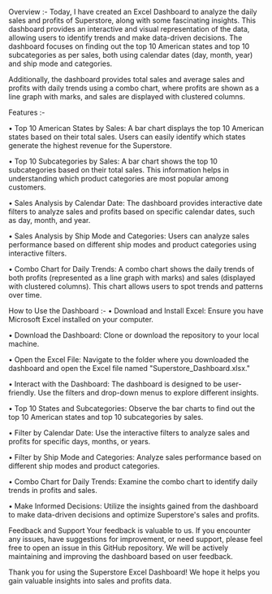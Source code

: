 Overview :- 
Today, I have created an Excel Dashboard to analyze the daily sales and profits of Superstore, along with some fascinating insights. This dashboard provides an interactive and visual representation of the data, allowing users to identify trends and make data-driven decisions. The dashboard focuses on finding out the top 10 American states and top 10 subcategories as per sales, both using calendar dates (day, month, year) and ship mode and categories.

Additionally, the dashboard provides total sales and average sales and profits with daily trends using a combo chart, where profits are shown as a line graph with marks, and sales are displayed with clustered columns.

Features :- 

•	Top 10 American States by Sales: A bar chart displays the top 10 American states based on their total sales. Users can easily identify which states generate the highest revenue for the Superstore.

•	Top 10 Subcategories by Sales: A bar chart shows the top 10 subcategories based on their total sales. This information helps in understanding which product categories are most popular among customers.

•	Sales Analysis by Calendar Date: The dashboard provides interactive date filters to analyze sales and profits based on specific calendar dates, such as day, month, and year.

•	Sales Analysis by Ship Mode and Categories: Users can analyze sales performance based on different ship modes and product categories using interactive filters.

•	Combo Chart for Daily Trends: A combo chart shows the daily trends of both profits (represented as a line graph with marks) and sales (displayed with clustered columns). This chart allows users to spot trends and patterns over time.

How to Use the Dashboard :- 
•	Download and Install Excel: Ensure you have Microsoft Excel installed on your computer.

•	Download the Dashboard: Clone or download the repository to your local machine.

•	Open the Excel File: Navigate to the folder where you downloaded the dashboard and open the Excel file named "Superstore_Dashboard.xlsx."

•	Interact with the Dashboard: The dashboard is designed to be user-friendly. Use the filters and drop-down menus to explore different insights.

•	Top 10 States and Subcategories: Observe the bar charts to find out the top 10 American states and top 10 subcategories by sales.

•	Filter by Calendar Date: Use the interactive filters to analyze sales and profits for specific days, months, or years.

•	Filter by Ship Mode and Categories: Analyze sales performance based on different ship modes and product categories.

•	Combo Chart for Daily Trends: Examine the combo chart to identify daily trends in profits and sales.

•	Make Informed Decisions: Utilize the insights gained from the dashboard to make data-driven decisions and optimize Superstore's sales and profits.

Feedback and Support
Your feedback is valuable to us. If you encounter any issues, have suggestions for improvement, or need support, please feel free to open an issue in this GitHub repository. We will be actively maintaining and improving the dashboard based on user feedback.

Thank you for using the Superstore Excel Dashboard! We hope it helps you gain valuable insights into sales and profits data.

